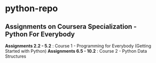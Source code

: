 # python-repo

## Assignments on Coursera Specialization - Python For Everybody

**Assignments 2.2 - 5.2** : Course 1 - Programming for Everybody (Getting Started with Python)
**Assignments 6.5 - 10.2** : Course 2 - Python Data Structures
